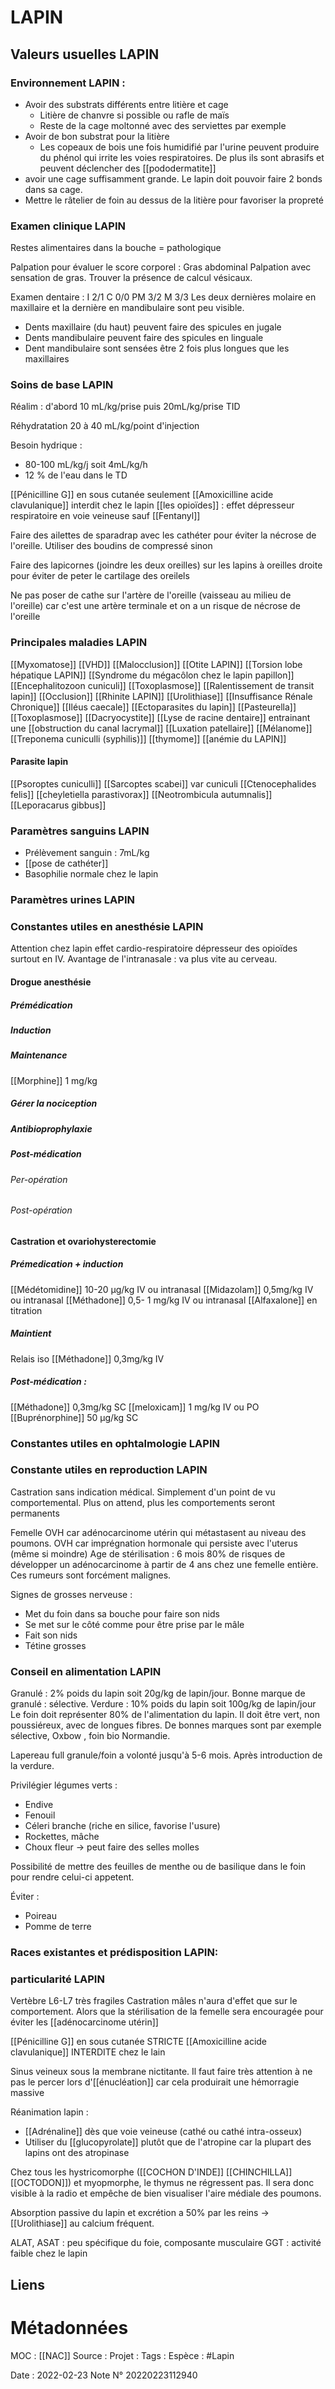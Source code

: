 # LAPIN
## Valeurs usuelles LAPIN

### Environnement LAPIN :
- Avoir des substrats différents entre litière et cage 
	- Litière de chanvre si possible ou rafle de maïs
	- Reste de la cage moltonné avec des serviettes par exemple
- Avoir de bon substrat pour la litière
	- Les copeaux de bois une fois humidifié par l'urine peuvent produire du phénol qui irrite les voies respiratoires. De plus ils sont abrasifs et peuvent déclencher des [[pododermatite]]
- avoir une cage suffisamment grande. Le lapin doit pouvoir faire 2 bonds dans sa cage.
- Mettre le râtelier de foin au dessus de la litière pour favoriser la propreté
### Examen clinique LAPIN
Restes alimentaires dans la bouche = pathologique




Palpation pour évaluer le score corporel : 
Gras abdominal 
Palpation avec sensation de gras.
Trouver la présence de calcul vésicaux.

Examen dentaire :
I 2/1 C 0/0 PM 3/2 M 3/3
Les deux dernières molaire en maxillaire et la dernière en mandibulaire sont peu visible.
- Dents maxillaire (du haut) peuvent faire des spicules en jugale
- Dents mandibulaire peuvent faire des spicules en linguale
- Dent mandibulaire sont sensées être 2 fois plus longues que les maxillaires

### Soins de base LAPIN
Réalim : d'abord 10 mL/kg/prise puis 20mL/kg/prise TID

Réhydratation 20 à 40 mL/kg/point d'injection 

Besoin hydrique : 
- 80-100 mL/kg/j soit 4mL/kg/h
- 12 % de l'eau dans le TD

[[Pénicilline G]] en sous cutanée seulement
[[Amoxicilline acide clavulanique]] interdit chez le lapin
[[les opioïdes]] : effet dépresseur respiratoire en voie veineuse sauf [[Fentanyl]]

Faire des ailettes de sparadrap avec les cathéter pour éviter la nécrose de l'oreille. Utiliser des boudins de compressé sinon

Faire des lapicornes (joindre les deux oreilles) sur les lapins à oreilles droite pour éviter de peter le cartilage des oreilels

Ne pas poser de cathe sur l'artère de l'oreille (vaisseau au milieu de l'oreille) car c'est une artère terminale et on a un risque de nécrose de l'oreille 

### Principales maladies LAPIN
[[Myxomatose]]
[[VHD]]
[[Malocclusion]]
[[Otite LAPIN]]
[[Torsion lobe hépatique LAPIN]]
[[Syndrome du mégacôlon chez le lapin papillon]]
[[Encephalitozoon cuniculi]]
[[Toxoplasmose]]
[[Ralentissement de transit lapin]]
[[Occlusion]]
[[Rhinite LAPIN]]
[[Urolithiase]]
[[Insuffisance Rénale Chronique]]
[[Iléus caecale]]
[[Ectoparasites du lapin]]
[[Pasteurella]]
[[Toxoplasmose]]
[[Dacryocystite]]
[[Lyse de racine dentaire]] entrainant une [[obstruction du canal lacrymal]]
[[Luxation patellaire]]
[[Mélanome]]
[[Treponema cuniculli (syphilis)]]
[[thymome]]
[[anémie du LAPIN]]


#### Parasite lapin
[[Psoroptes cuniculli]]
[[Sarcoptes scabei]] var cuniculi
[[Ctenocephalides felis]]
[[cheyletiella parastivorax]]
[[Neotrombicula autumnalis]]
[[Leporacarus gibbus]]

### Paramètres sanguins LAPIN
- Prélèvement sanguin : 7mL/kg
- [[pose de cathéter]]
- Basophilie normale chez le lapin
### Paramètres urines LAPIN
### Constantes utiles en anesthésie LAPIN
Attention chez lapin effet cardio-respiratoire dépresseur des opioïdes surtout en IV.
Avantage de l'intranasale : va plus vite au cerveau.
#### Drogue anesthésie
##### Prémédication
##### Induction
##### Maintenance
[[Morphine]] 1 mg/kg
##### Gérer la nociception 
##### Antibioprophylaxie
##### Post-médication
###### Per-opération
###### Post-opération

#### Castration et ovariohysterectomie
##### Prémedication + induction
[[Médétomidine]] 10-20 μg/kg IV ou intranasal
[[Midazolam]] 0,5mg/kg IV ou intranasal
[[Méthadone]] 0,5- 1 mg/kg IV ou intranasal
[[Alfaxalone]] en titration 

##### Maintient
Relais iso
[[Méthadone]] 0,3mg/kg IV 
##### Post-médication :
[[Méthadone]] 0,3mg/kg SC
[[meloxicam]] 1 mg/kg IV ou PO
[[Buprénorphine]] 50 µg/kg SC

### Constantes utiles en ophtalmologie LAPIN
### Constante utiles en reproduction LAPIN


Castration sans indication médical. Simplement d'un point de vu comportemental. Plus on attend, plus les comportements seront permanents

Femelle OVH car adénocarcinome utérin qui métastasent au niveau des poumons. OVH car imprégnation hormonale qui persiste avec l'uterus (même si moindre)
Age de stérilisation : 6 mois 
80% de risques de développer un adénocarcinome à partir de 4 ans chez une femelle entière. Ces rumeurs sont forcément malignes. 

Signes de grosses nerveuse :
- Met du foin dans sa bouche pour faire son nids 
- Se met sur le côté comme pour être prise par le mâle
- Fait son nids
- Tétine grosses 


### Conseil en alimentation LAPIN
Granulé : 2% poids du lapin soit 20g/kg de lapin/jour. Bonne marque de granulé : sélective.
Verdure : 10% poids du lapin  soit 100g/kg de lapin/jour
Le foin doit représenter 80% de l'alimentation du lapin. Il doit être vert, non poussiéreux, avec de longues fibres. De bonnes marques sont par exemple sélective, Oxbow , foin bio Normandie.

Lapereau full granule/foin a volonté jusqu'à 5-6 mois. Après introduction de la verdure.

Privilégier légumes verts :
- Endive
- Fenouil
- Céleri branche (riche en silice, favorise l'usure)
- Rockettes, mâche
- Choux fleur -> peut faire des selles molles

Possibilité de mettre des feuilles de menthe ou de basilique dans le foin pour rendre celui-ci appetent.

Éviter : 
- Poireau
- Pomme de terre

### Races existantes et prédisposition LAPIN:

### particularité LAPIN
Vertèbre L6-L7 très fragiles 
Castration mâles n'aura d'effet que sur le comportement. Alors que la stérilisation de la femelle sera encouragée pour éviter les [[adénocarcinome utérin]]

[[Pénicilline G]] en sous cutanée STRICTE
[[Amoxicilline acide clavulanique]] INTERDITE chez le lain

Sinus veineux sous la membrane nictitante. Il faut faire très attention à ne pas le percer lors d'[[énucléation]] car cela produirait une hémorragie massive


Réanimation lapin :

- [[Adrénaline]] dès que voie veineuse (cathé ou cathé intra-osseux)
- Utiliser du [[glucopyrolate]] plutôt que de l'atropine car la plupart des lapins ont des atropinase

Chez tous les hystricomorphe ([[COCHON D'INDE]] [[CHINCHILLA]] [[OCTODON]]) et myopmorphe, le thymus ne régressent pas. Il sera donc visible à la radio et empêche de bien visualiser l'aire médiale des poumons.

Absorption passive du lapin et excrétion a 50% par les reins -> [[Urolithiase]] au calcium fréquent.

ALAT, ASAT : peu spécifique du foie, composante musculaire
GGT : activité faible chez le lapin

## Liens



# Métadonnées
MOC : [[NAC]]
Source :
Projet :
Tags : 
	Espèce : #Lapin 
	
Date : 2022-02-23
Note N° 20220223112940